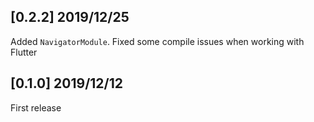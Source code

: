 ## [0.2.2] 2019/12/25

Added ```NavigatorModule```. Fixed some compile issues when working with Flutter

## [0.1.0] 2019/12/12

First release
